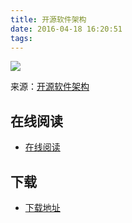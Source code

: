 ```yaml
---
title: 开源软件架构
date: 2016-04-18 16:20:51
tags:
---
```


![](http://box.kancloud.cn/cover_2015-08-20_55d5a2c2b43f_800x1068.jpg?imageMogr2/thumbnail/173x231!/interlace/1/quality/100)

来源：[开源软件架构](http://www.ituring.com.cn/minibook/19)

<!--more-->

## 在线阅读 ##

+ [在线阅读](http://www.kancloud.cn/kancloud/open-source-architecture)

## 下载 ##

+ [下载地址](http://www.kancloud.cn/kancloud/open-source-architecture)
